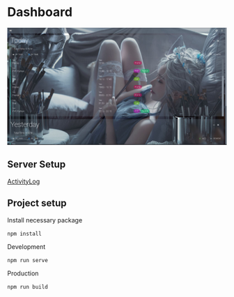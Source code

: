 # Dashboard

![Dashboard](/document/Dashboard.JPG)

## Server Setup

[ActivityLog](https://github.com/Jack-GVDL/ActivityLog)

## Project setup

Install necessary package

```
npm install
```

Development

```
npm run serve
```

Production

```
npm run build
```
